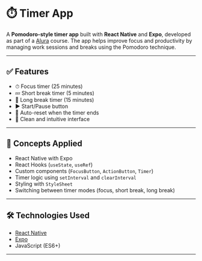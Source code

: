 # ⏱️ Timer App

A **Pomodoro-style timer app** built with **React Native** and **Expo**, developed as part of a [Alura](https://www.alura.com.br/) course. The app helps improve focus and productivity by managing work sessions and breaks using the Pomodoro technique.

---

## ✅ Features

- ⏱ Focus timer (25 minutes)
- 💤 Short break timer (5 minutes)
- 🛌 Long break timer (15 minutes)
- ▶️ Start/Pause button
- 🔁 Auto-reset when the timer ends
- 🎨 Clean and intuitive interface

---

## 🧠 Concepts Applied

- React Native with Expo
- React Hooks (`useState`, `useRef`)
- Custom components (`FocusButton`, `ActionButton`, `Timer`)
- Timer logic using `setInterval` and `clearInterval`
- Styling with `StyleSheet`
- Switching between timer modes (focus, short break, long break)

---

## 🛠 Technologies Used

- [React Native](https://reactnative.dev/)
- [Expo](https://expo.dev/)
- JavaScript (ES6+)

---
